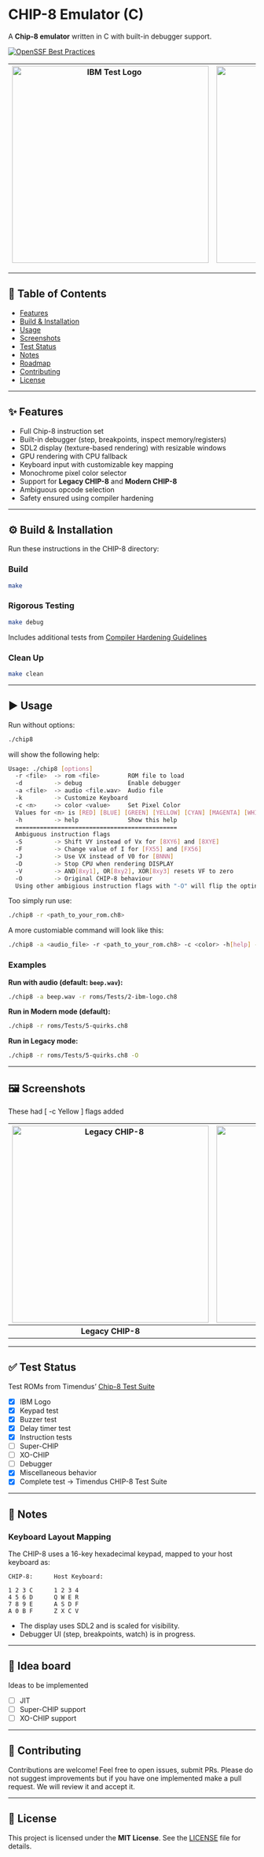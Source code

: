 <h1>CHIP-8 Emulator (C)</h1>

<p>
A <strong>Chip-8 emulator</strong> written in C with built-in debugger support.
</p>

[![OpenSSF Best Practices](https://www.bestpractices.dev/projects/11080/badge)](https://www.bestpractices.dev/projects/11080)

| <img src="https://github.com/user-attachments/assets/e660f2ec-2bdc-4133-990e-97bdd3d6c9aa" alt="IBM Test Logo" width="400"/> | <img src="https://github.com/user-attachments/assets/3a6db82d-834c-4944-86b9-c19424ae63b3" alt="Second Screenshot" width="400"/> |
|:---:|:---:|


---

## 📖 Table of Contents
- [Features](#-features)
- [Build & Installation](#-build--installation)
- [Usage](#-usage)
- [Screenshots](#-screenshots)
- [Test Status](#-test-status)
- [Notes](#-notes)
- [Roadmap](#-roadmap)
- [Contributing](#-contributing)
- [License](#-license)

---

## ✨ Features
- Full Chip-8 instruction set
- Built-in debugger (step, breakpoints, inspect memory/registers)
- SDL2 display (texture-based rendering) with resizable windows
- GPU rendering with CPU fallback
- Keyboard input with customizable key mapping
- Monochrome pixel color selector
- Support for **Legacy CHIP-8** and **Modern CHIP-8**
- Ambiguous opcode selection
- Safety ensured using compiler hardening

---

## ⚙️ Build & Installation

Run these instructions in the CHIP-8 directory:

### Build
```sh
make
````

### Rigorous Testing

```sh
make debug
```

Includes additional tests from
[Compiler Hardening Guidelines](https://best.openssf.org/Compiler-Hardening-Guides/Compiler-Options-Hardening-Guide-for-C-and-C++.html)

### Clean Up

```sh
make clean
```

---

## ▶️ Usage

Run without options:

```sh
./chip8
```
will show the following help:
```sh
Usage: ./chip8 [options]
  -r <file>  -> rom <file>        ROM file to load
  -d 	     -> debug             Enable debugger
  -a <file>  -> audio <file.wav>  Audio file
  -k 	     -> Customize Keyboard
  -c <n>     -> color <value>     Set Pixel Color
  Values for <n> is [RED] [BLUE] [GREEN] [YELLOW] [CYAN] [MAGENTA] [WHITE](default) 
  -h 	     -> help              Show this help
  ==============================================
  Ambiguous instruction flags
  -S 	     -> Shift VY instead of Vx for [8XY6] and [8XYE]
  -F 	     -> Change value of I for [FX55] and [FX56]
  -J 	     -> Use VX instead of V0 for [BNNN]
  -D 	     -> Stop CPU when rendering DISPLAY
  -V 	     -> AND[8xy1], OR[8xy2], XOR[8xy3] resets VF to zero
  -O 	     -> Original CHIP-8 behaviour
  Using other ambigious instruction flags with "-O" will flip the optins
```
Too simply run use:
```sh
./chip8 -r <path_to_your_rom.ch8>
```

A more customiable command will look like this:
```sh
./chip8 -a <audio_file> -r <path_to_your_rom.ch8> -c <color> -h[help] -SFJDV[Alike ambiguous instruction flags] -k[this ones for keyboard]
```

### Examples

**Run with audio (default: `beep.wav`):**

```sh
./chip8 -a beep.wav -r roms/Tests/2-ibm-logo.ch8
```

**Run in Modern mode (default):**

```sh
./chip8 -r roms/Tests/5-quirks.ch8
```

**Run in Legacy mode:**

```sh
./chip8 -r roms/Tests/5-quirks.ch8 -O
```

---

## 🖼️ Screenshots
These had [ -c Yellow ] flags added

| <img src="https://github.com/user-attachments/assets/5b2d2d4b-7d62-4603-88de-d93891b9c555" alt="Legacy CHIP-8" width="400"/> | <img src="https://github.com/user-attachments/assets/020e2f7a-0f3b-4362-8f99-d0fa6a0cc7a1" alt="Modern CHIP-8" width="400"/> |
| :--------------------------------------------------------------------------------------------------------------------------: | :--------------------------------------------------------------------------------------------------------------------------: |
|                                                       **Legacy CHIP-8**                                                      |                                                       **Modern CHIP-8**                                                      |

---

## ✅ Test Status

Test ROMs from Timendus’ [Chip-8 Test Suite](https://github.com/Timendus/chip8-test-suite?tab=readme-ov-file#keypad-test)

* [x] IBM Logo
* [x] Keypad test
* [x] Buzzer test
* [x] Delay timer test
* [x] Instruction tests
* [ ] Super-CHIP
* [ ] XO-CHIP
* [ ] Debugger
* [x] Miscellaneous behavior
* [x] Complete test → Timendus CHIP-8 Test Suite

---

## 📝 Notes

### Keyboard Layout Mapping

The CHIP-8 uses a 16-key hexadecimal keypad, mapped to your host keyboard as:

```
CHIP-8:      Host Keyboard:

1 2 3 C      1 2 3 4
4 5 6 D      Q W E R
7 8 9 E      A S D F
A 0 B F      Z X C V
```

* The display uses SDL2 and is scaled for visibility.
* Debugger UI (step, breakpoints, watch) is in progress.

---

## 🚀 Idea board

Ideas to be implemented

* [ ] JIT
* [ ] Super-CHIP support
* [ ] XO-CHIP support

---

## 🤝 Contributing

Contributions are welcome!
Feel free to open issues, submit PRs. Please do not suggest improvements but if you have one implemented make a pull request. We will review it and accept it.

---

## 📜 License

This project is licensed under the **MIT License**.
See the [LICENSE](LICENSE) file for details.
